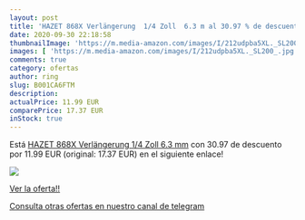 ```yaml
---
layout: post
title: 'HAZET 868X Verlängerung  1/4 Zoll  6.3 m al 30.97 % de descuento'
date: 2020-09-30 22:18:58
thumbnailImage: 'https://m.media-amazon.com/images/I/212udpba5XL._SL200_.jpg'
images: [ 'https://m.media-amazon.com/images/I/212udpba5XL._SL200_.jpg' ]
comments: true
category: ofertas
author: ring
slug: B001CA6FTM
description:
actualPrice: 11.99 EUR
comparePrice: 17.37 EUR
inStock: true
---
```


Está [HAZET 868X Verlängerung  1/4 Zoll  6.3 mm](https://www.amazon.com/dp/B001CA6FTM/?tag=redken08-20) con 30.97 de descuento por 11.99 EUR (original: 17.37 EUR) en el siguiente enlace!

[![](https://m.media-amazon.com/images/I/212udpba5XL._SL200_.jpg)](https://www.amazon.com/dp/B001CA6FTM/?tag=redken08-20)

[Ver la oferta!!](https://www.amazon.com/dp/B001CA6FTM/?tag=redken08-20)

[Consulta otras ofertas en nuestro canal de telegram](https://t.me/s/ofertas25)
